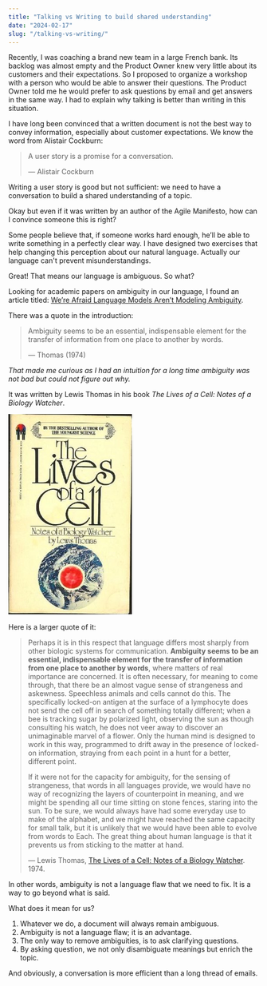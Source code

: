 ```yaml
---
title: "Talking vs Writing to build shared understanding"
date: "2024-02-17"
slug: "/talking-vs-writing/"
---
```

Recently, I was coaching a brand new team in a large French bank. Its backlog was almost empty and the Product Owner knew very little about its customers and their expectations. So I proposed to organize a workshop with a person who would be able to answer their questions. The Product Owner told me he would prefer to ask questions by email and get answers in the same way. I had to explain why talking is better than writing in this situation.
<!-- end -->

I have long been convinced that a written document is not the best way to convey information, especially about customer expectations. We know the word from Alistair Cockburn:

> A user story is a promise for a conversation.
> 
> — Alistair Cockburn

Writing a user story is good but not sufficient: we need to have a conversation to build a shared understanding of a topic.

Okay but even if it was written by an author of the Agile Manifesto, how can I convince someone this is right?

Some people believe that, if someone works hard enough, he’ll be able to write something in a perfectly clear way. I have designed two exercises that help changing this perception about our natural language. Actually our language can't prevent misunderstandings.

Great! That means our language is ambiguous. So what?

Looking for academic papers on ambiguity in our language, I found an article titled: [We’re Afraid Language Models Aren’t Modeling Ambiguity](https://arxiv.org/abs/2304.14399).

There was a quote in the introduction:

> Ambiguity seems to be an essential, indispensable element for the transfer of information from one place to another by words.
> 
> — Thomas (1974)

*That made me curious as I had an intuition for a long time ambiguity was not bad but could not figure out why.*

It was written by Lewis Thomas in his book *The Lives of a Cell: Notes of a Biology Watcher*.

![The Lives of a Cell: Notes of a Biology Watcher](../images/The_Lives_of_a_Cell.png)

Here is a larger quote of it:

> Perhaps it is in this respect that language differs most sharply from other biologic systems for communication. **Ambiguity seems to be an essential, indispensable element for the transfer of information from one place to another by words**, where matters of real importance are concerned. It is often necessary, for meaning to come through, that there be an almost vague sense of strangeness and askewness. Speechless animals and cells cannot do this. The specifically locked-on antigen at the surface of a lymphocyte does not send the cell off in search of something totally different; when a bee is tracking sugar by polarized light, observing the sun as though consulting his watch, he does not veer away to discover an unimaginable marvel of a flower. Only the human mind is designed to work in this way, programmed to drift away in the presence of locked-on information, straying from each point in a hunt for a better, different point.
> 
> If it were not for the capacity for ambiguity, for the sensing of strangeness, that words in all languages provide, we would have no way of recognizing the layers of counterpoint in meaning, and we might be spending all our time sitting on stone fences, staring into the sun. To be sure, we would always have had some everyday use to make of the alphabet, and we might have reached the same capacity for small talk, but it is unlikely that we would have been able to evolve from words to Each. The great thing about human language is that it prevents us from sticking to the matter at hand.
> 
> — Lewis Thomas, [The Lives of a Cell: Notes of a Biology Watcher](https://www.amazon.com/Lives-Cell-Notes-Biology-Watcher/dp/0140047433/). 1974.

In other words, ambiguity is not a language flaw that we need to fix.
It is a way to go beyond what is said.

What does it mean for us?

1. Whatever we do, a document will always remain ambiguous.
2. Ambiguity is not a language flaw; it is an advantage.
3. The only way to remove ambiguities, is to ask clarifying questions.
4. By asking question, we not only disambiguate meanings but enrich the topic.

And obviously, a conversation is more efficient than a long thread of emails.